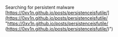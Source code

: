Searching for persistent malware 
[https://0xv1n.github.io/posts/persistenceisfutile/](https://0xv1n.github.io/posts/persistenceisfutile/ "https://0xv1n.github.io/posts/persistenceisfutile/
(https://0xv1n.github.io/posts/persistenceisfutile/)")